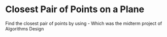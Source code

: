 # Closest Pair of Points on a Plane
Find the closest pair of points by using - Which was the midterm project of Algorithms Design
